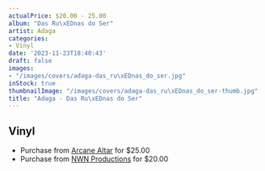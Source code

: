 ```yaml
---
actualPrice: $20.00 - 25.00
album: "Das Ru\xEDnas do Ser"
artist: Adaga
categories:
- Vinyl
date: '2023-11-23T18:40:43'
draft: false
images:
- "/images/covers/adaga-das_ru\xEDnas_do_ser.jpg"
inStock: true
thumbnailImage: "/images/covers/adaga-das_ru\xEDnas_do_ser-thumb.jpg"
title: "Adaga - Das Ru\xEDnas do Ser"
---
```


## Vinyl
* Purchase from [Arcane Altar](https://arcanealtar.bigcartel.com/product/adaga-das-ruinas-do-ser-12-lp-transparent-vinyl) for $25.00
* Purchase from [NWN Productions](http://shop.nwnprod.com/index.php?route=product/product&path=75&product_id=28653&sort=pd.name&order=ASC) for $20.00
